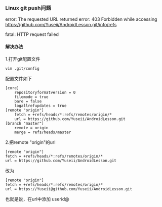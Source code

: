 ### Linux git push问题
error: The requested URL returned error: 403 Forbidden while accessing https://github.com/Yuseii/AndroidLesson.git/info/refs

fatal: HTTP request failed  
  
#### 解决办法  
1.打开git配置文件
 
	vim .git/config 
配置文件如下  

	[core]
        repositoryformatversion = 0
        filemode = true
        bare = false
        logallrefupdates = true
	[remote "origin"]
	    fetch = +refs/heads/*:refs/remotes/origin/*
	    url = https://github.com/Yuseii/AndroidLesson.git
	[branch "master"]
	    remote = origin
	    merge = refs/heads/master

2.把remote "origin"的url  
  
	[remote "origin"]
    fetch = +refs/heads/*:refs/remotes/origin/*
    url = https://github.com/Yuseii/AndroidLesson.git  
改为  

	[remote "origin"]
    fetch = +refs/heads/*:refs/remotes/origin/*
    url = https://Yuseii@github.com/Yuseii/AndroidLesson.git

也就是说，在url中添加 userid@  

	

	